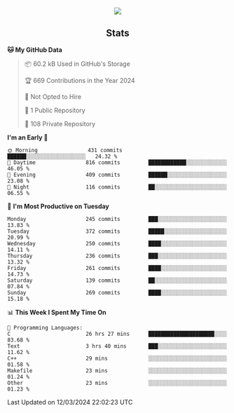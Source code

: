 <h1 align="center"><img src="https://readme-typing-svg.demolab.com?font=JetBrains+Mono&duration=3000&pause=1500&color=FE8019&center=true&multiline=true&repeat=false&random=false&width=600&height=60&lines=Welcome+to+my+page!;I'm+currently+learning+C%2C+Rust+and+C%2B%2B"></h1>

<h2 align="center">Stats</h2>

<!--START_SECTION:waka-->
**🐱 My GitHub Data** 

> 📦 60.2 kB Used in GitHub's Storage 
 > 
> 🏆 669 Contributions in the Year 2024
 > 
> 🚫 Not Opted to Hire
 > 
> 📜 1 Public Repository 
 > 
> 🔑 108 Private Repository 
 > 
**I'm an Early 🐤** 

```text
🌞 Morning                431 commits         ██████░░░░░░░░░░░░░░░░░░░   24.32 % 
🌆 Daytime                816 commits         ████████████░░░░░░░░░░░░░   46.05 % 
🌃 Evening                409 commits         ██████░░░░░░░░░░░░░░░░░░░   23.08 % 
🌙 Night                  116 commits         ██░░░░░░░░░░░░░░░░░░░░░░░   06.55 % 
```
📅 **I'm Most Productive on Tuesday** 

```text
Monday                   245 commits         ███░░░░░░░░░░░░░░░░░░░░░░   13.83 % 
Tuesday                  372 commits         █████░░░░░░░░░░░░░░░░░░░░   20.99 % 
Wednesday                250 commits         ████░░░░░░░░░░░░░░░░░░░░░   14.11 % 
Thursday                 236 commits         ███░░░░░░░░░░░░░░░░░░░░░░   13.32 % 
Friday                   261 commits         ████░░░░░░░░░░░░░░░░░░░░░   14.73 % 
Saturday                 139 commits         ██░░░░░░░░░░░░░░░░░░░░░░░   07.84 % 
Sunday                   269 commits         ████░░░░░░░░░░░░░░░░░░░░░   15.18 % 
```


📊 **This Week I Spent My Time On** 

```text
💬 Programming Languages: 
C                        26 hrs 27 mins      █████████████████████░░░░   83.68 % 
Text                     3 hrs 40 mins       ███░░░░░░░░░░░░░░░░░░░░░░   11.62 % 
C++                      29 mins             ░░░░░░░░░░░░░░░░░░░░░░░░░   01.58 % 
Makefile                 23 mins             ░░░░░░░░░░░░░░░░░░░░░░░░░   01.24 % 
Other                    23 mins             ░░░░░░░░░░░░░░░░░░░░░░░░░   01.23 % 
```


 Last Updated on 12/03/2024 22:02:23 UTC
<!--END_SECTION:waka-->
